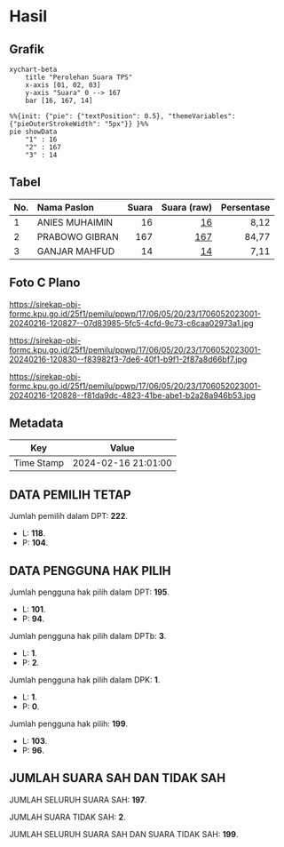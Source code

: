 # Hasil

## Grafik

```mermaid
xychart-beta
    title "Perolehan Suara TPS"
    x-axis [01, 02, 03]
    y-axis "Suara" 0 --> 167
    bar [16, 167, 14]
```

```mermaid
%%{init: {"pie": {"textPosition": 0.5}, "themeVariables": {"pieOuterStrokeWidth": "5px"}} }%%
pie showData
    "1" : 16
    "2" : 167
    "3" : 14
```

## Tabel

| No. | Nama Paslon    | Suara | Suara (raw) | Persentase |
|:--- |:-------------- | -----:| -----------:| ----------:|
| 1   | ANIES MUHAIMIN | 16    | [16][p-1]   | 8,12       |
| 2   | PRABOWO GIBRAN | 167   | [167][p-2]  | 84,77      |
| 3   | GANJAR MAHFUD  | 14    | [14][p-3]   | 7,11       |


[p-1]: https://github.com/gigit-pemilu/pemilu-2024-17-bengkulu/blob/main/pilpres/hitung-suara/sub/17-bengkulu/sub/06-muko-muko/sub/05-ipuh/sub/2023-manunggal-jaya/sub/001-tps/sub/paslon-1.txt
[p-2]: https://github.com/gigit-pemilu/pemilu-2024-17-bengkulu/blob/main/pilpres/hitung-suara/sub/17-bengkulu/sub/06-muko-muko/sub/05-ipuh/sub/2023-manunggal-jaya/sub/001-tps/sub/paslon-2.txt
[p-3]: https://github.com/gigit-pemilu/pemilu-2024-17-bengkulu/blob/main/pilpres/hitung-suara/sub/17-bengkulu/sub/06-muko-muko/sub/05-ipuh/sub/2023-manunggal-jaya/sub/001-tps/sub/paslon-3.txt

## Foto C Plano

https://sirekap-obj-formc.kpu.go.id/25f1/pemilu/ppwp/17/06/05/20/23/1706052023001-20240216-120827--07d83985-5fc5-4cfd-9c73-c6caa02973a1.jpg

https://sirekap-obj-formc.kpu.go.id/25f1/pemilu/ppwp/17/06/05/20/23/1706052023001-20240216-120830--f83982f3-7de6-40f1-b9f1-2f87a8d66bf7.jpg

https://sirekap-obj-formc.kpu.go.id/25f1/pemilu/ppwp/17/06/05/20/23/1706052023001-20240216-120828--f81da9dc-4823-41be-abe1-b2a28a946b53.jpg


## Metadata

| Key        | Value               |
| ---------- | ------------------- |
| Time Stamp | 2024-02-16 21:01:00 |


## DATA PEMILIH TETAP

Jumlah pemilih dalam DPT: **222**.
 * L: **118**.
 * P: **104**.

## DATA PENGGUNA HAK PILIH

Jumlah pengguna hak pilih dalam DPT: **195**.
 * L: **101**.
 * P: **94**.

Jumlah pengguna hak pilih dalam DPTb: **3**.
 * L: **1**.
 * P: **2**.

Jumlah pengguna hak pilih dalam DPK: **1**.
 * L: **1**.
 * P: **0**.

Jumlah pengguna hak pilih: **199**.
 * L: **103**.
 * P: **96**.

## JUMLAH SUARA SAH DAN TIDAK SAH

JUMLAH SELURUH SUARA SAH: **197**.

JUMLAH SUARA TIDAK SAH: **2**.

JUMLAH SELURUH SUARA SAH DAN SUARA TIDAK SAH: **199**.


